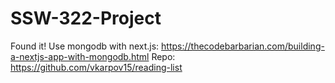 # SSW-322-Project

Found it! Use mongodb with next.js: 
https://thecodebarbarian.com/building-a-nextjs-app-with-mongodb.html
Repo:
https://github.com/vkarpov15/reading-list
